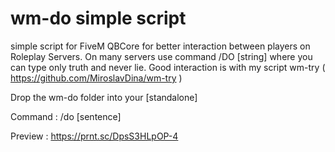 # wm-do simple script

simple script for FiveM QBCore for better interaction between players on Roleplay Servers. On many servers use command /DO [string] where you can type only truth and never lie. Good interaction is with my script wm-try ( https://github.com/MiroslavDina/wm-try )

Drop the wm-do folder into your [standalone]

Command : /do [sentence]

Preview : https://prnt.sc/DpsS3HLpOP-4
